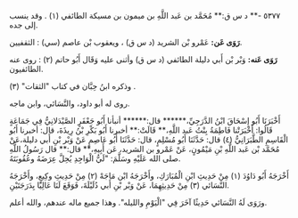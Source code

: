 ٥٣٧٧ -** د س ق:** مُحَمَّد بن عَبد اللَّهِ بن ميمون بن مسيكة الطائفي (١) . وقد ينسب إلى جده.

**رَوَى عَن:** عَمْرو بْن الشريد (د س ق) ، ويعقوب بْن عاصم (سي) : الثقفيين.

**رَوَى عَنه:** وَبْر بْن أَبي دليلة الطائفي (د س ق) وأثنى عليه وَقَال أَبُو حاتم (٢) : روى عنه الطائفيون.

وذكره ابنُ حِبَّان في كتاب "الثقات" (٣) .

روى له أبو داود، والنَّسَائي، وابن ماجه.

أَخْبَرَنَا أَبُو إِسْحَاقَ ابْنُ الدَّرَجِيِّ،****** قال:****** أنبأنا أَبُو جَعْفَرٍ الصَّيْدَلانِيُّ فِي جَمَاعَةٍ قَالُوا: أَخْبَرَتْنا فَاطِمَةُ بِنْتُ عَبد اللَّهِ،** قَالَتْ:** أخبرنا أَبُو بَكْرِ بْنُ رِيذَةَ، قال: أخبرنا أَبُو الْقَاسِمِ الطَّبَرَانِيُّ (٤) قال: حَدَّثَنَا أَبُو مُسْلِمٍ، قال: حَدَّثَنَا أَبُو عَاصِمٍ عَنْ وَبْر بْنِ أَبي دليلة،عَنْ مُحَمَّد بْن عَبد اللَّهِ بْنِ مَيْمُونٍ، عَنْ عَمْرو بن الشريد، عَن أَبِيهِ،** قال:** قال رَسُولُ اللَّهِ صلى الله عَلَيْهِ وسَلَّمَ: "لَيُّ الْوَاجِدِ يُحِلَّ عِرَضَهُ وعُقُوبَتَهُ.

أَخْرَجَهُ أَبُو دَاوُدَ (١) مِنْ حَدِيثِ ابْنِ الْمُبَارَكِ، وأَخْرَجَهُ ابْن مَاجَهْ (٢) مِنْ حَدِيثِ وكِيعٍ، وأَخْرَجَهُ النَّسَائي (٣) مِنْ حَدِيثِهِمَا، عَنْ وَبْر بْنِ أَبي دُلَيْلَةَ، فَوَقَعَ لَنَا عَالِيًا بِدَرَجَتَيْنِ.

ورَوَى لَهُ النَّسَائي حَدِيثًا آخَرَ فِي "الْيَوْمِ والليله". وهذا جميع ماله عندهم، والله أعلم.